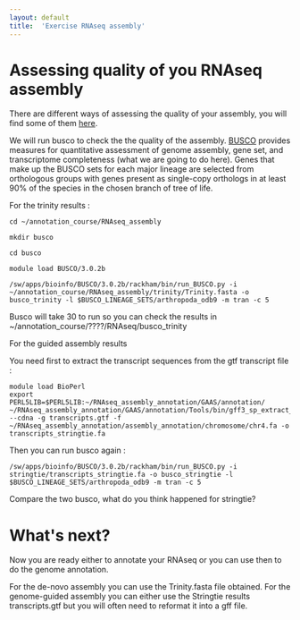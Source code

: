 ```yaml
---
layout: default
title:  'Exercise RNAseq assembly'
---
```


# Assessing quality of you RNAseq assembly

There are different ways of assessing the quality of your assembly, you will find some of them [here](https://github.com/trinityrnaseq/trinityrnaseq/wiki/Transcriptome-Assembly-Quality-Assessment).

We will run busco to check the the quality of the assembly.
[BUSCO](https://busco.ezlab.org/) provides measures for quantitative assessment of genome assembly, gene set, and transcriptome completeness (what we are going to do here). Genes that make up the BUSCO sets for each major lineage are selected from orthologous groups with genes present as single-copy orthologs in at least 90% of the species in the chosen branch of tree of life.

For the trinity results :

```
cd ~/annotation_course/RNAseq_assembly

mkdir busco

cd busco

module load BUSCO/3.0.2b

/sw/apps/bioinfo/BUSCO/3.0.2b/rackham/bin/run_BUSCO.py -i ~/annotation_course/RNAseq_assembly/trinity/Trinity.fasta -o busco_trinity -l $BUSCO_LINEAGE_SETS/arthropoda_odb9 -m tran -c 5
```

Busco will take 30 to run so you can check the results in ~/annotation_course/????/RNAseq/busco_trinity


For the guided assembly results

You need first to extract the transcript sequences from the gtf transcript file :

```
module load BioPerl
export PERL5LIB=$PERL5LIB:~/RNAseq_assembly_annotation/GAAS/annotation/
~/RNAseq_assembly_annotation/GAAS/annotation/Tools/bin/gff3_sp_extract_sequences.pl --cdna -g transcripts.gtf -f ~/RNAseq_assembly_annotation/assembly_annotation/chromosome/chr4.fa -o transcripts_stringtie.fa

```
Then you can run busco again :

```
/sw/apps/bioinfo/BUSCO/3.0.2b/rackham/bin/run_BUSCO.py -i stringtie/transcripts_stringtie.fa -o busco_stringtie -l $BUSCO_LINEAGE_SETS/arthropoda_odb9 -m tran -c 5

```

Compare the two busco, what do you think happened for stringtie?


# What's next?

Now you are ready either to annotate your RNAseq or you can use then to do the genome annotation.

For the de-novo assembly you can use the Trinity.fasta file obtained.
For the genome-guided assembly you can either use the Stringtie results transcripts.gtf but you will often need to reformat it into a gff file.
